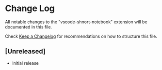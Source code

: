 # Change Log

All notable changes to the "vscode-shnort-notebook" extension will be documented in this file.

Check [Keep a Changelog](http://keepachangelog.com/) for recommendations on how to structure this file.

## [Unreleased]

- Initial release